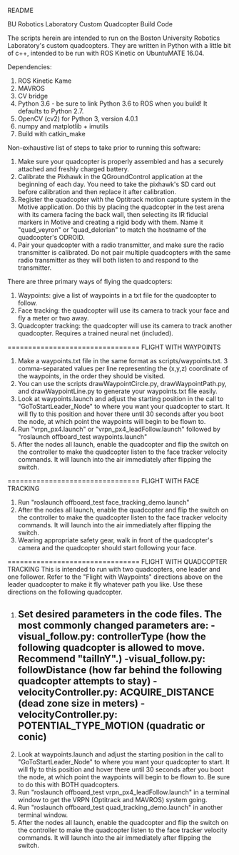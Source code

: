 README

BU Robotics Laboratory Custom Quadcopter Build Code

The scripts herein are intended to run on the Boston University Robotics Laboratory's custom quadcopters. They are written in Python with a little bit of c++, intended to be run with ROS Kinetic on UbuntuMATE 16.04.

Dependencies:
1. ROS Kinetic Kame
2. MAVROS
3. CV bridge
4. Python 3.6 - be sure to link Python 3.6 to ROS when you build! It defaults to Python 2.7.
5. OpenCV (cv2) for Python 3, version 4.0.1
6. numpy and matplotlib + imutils
7. Build with catkin_make

Non-exhaustive list of steps to take prior to running this software:
1. Make sure your quadcopter is properly assembled and has a securely attached and freshly charged battery.
2. Calibrate the Pixhawk in the QGroundControl application at the beginning of each day. You need to take the pixhawk's SD card out before calibration and then replace it after calibration.
3. Register the quadcopter with the Optitrack motion capture system in the Motive application. Do this by placing the quadcopter in the test arena with its camera facing the back wall, then selecting its IR fiducial markers in Motive and creating a rigid body with them. Name it "quad_veyron" or "quad_delorian" to match the hostname of the quadcopter's ODROID.
4. Pair your quadcopter with a radio transmitter, and make sure the radio transmitter is calibrated. Do not pair multiple quadcopters with the same radio transmitter as they will both listen to and respond to the transmitter.

There are three primary ways of flying the quadcopters:
1. Waypoints: give a list of waypoints in a txt file for the quadcopter to follow.
2. Face tracking: the quadcopter will use its camera to track your face and fly a meter or two away.
3. Quadcopter tracking: the quadcopter will use its camera to track another quadcopter. Requires a trained neural net (included).

================================
FLIGHT WITH WAYPOINTS
1. Make a waypoints.txt file in the same format as scripts/waypoints.txt. 3 comma-separated values per line representing the (x,y,z) coordinate of the waypoints, in the order they should be visited.
2. You can use the scripts drawWaypointCircle.py, drawWaypointPath.py, and drawWaypointLine.py to generate your waypoints.txt file easily.
3. Look at waypoints.launch and adjust the starting position in the call to "GoToStartLeader_Node" to where you want your quadcopter to start. It will fly to this position and hover there until 30 seconds after you boot the node, at which point the waypoints will begin to be flown to.
3. Run "vrpn_px4.launch" or "vrpn_px4_leadFollow.launch" followed by "roslaunch offboard_test waypoints.launch"
4. After the nodes all launch, enable the quadcopter and flip the switch on the controller to make the quadcopter listen to the face tracker velocity commands. It will launch into the air immediately after flipping the switch.


================================
FLIGHT WITH FACE TRACKING
1. Run "roslaunch offboard_test face_tracking_demo.launch"
2. After the nodes all launch, enable the quadcopter and flip the switch on the controller to make the quadcopter listen to the face tracker velocity commands. It will launch into the air immediately after flipping the switch.
3. Wearing appropriate safety gear, walk in front of the quadcopter's camera and the quadcopter should start following your face.


================================
FLIGHT WITH QUADCOPTER TRACKING
This is intended to run with two quadcopters, one leader and one follower. Refer to the "Flight with Waypoints" directions above on the leader quadcopter to make it fly whatever path you like. Use these directions on the following quadcopter.

1. Set desired parameters in the code files. The most commonly changed parameters are:
   -visual_follow.py: controllerType (how the following quadcopter is allowed to move. Recommend "tailInY".)
   -visual_follow.py: followDistance (how far behind the following quadcopter attempts to stay)
   -velocityController.py: ACQUIRE_DISTANCE (dead zone size in meters)
   -velocityController.py: POTENTIAL_TYPE_MOTION (quadratic or conic)
   -
2. Look at waypoints.launch and adjust the starting position in the call to "GoToStartLeader_Node" to where you want your quadcopter to start. It will fly to this position and hover there until 30 seconds after you boot the node, at which point the waypoints will begin to be flown to. Be sure to do this with BOTH quadcopters.
3. Run "roslaunch offboard_test vrpn_px4_leadFollow.launch" in a terminal window to get the VRPN (Optitrack and MAVROS) system going.
4. Run "roslaunch offboard_test quad_tracking_demo.launch" in another terminal window.
4. After the nodes all launch, enable the quadcopter and flip the switch on the controller to make the quadcopter listen to the face tracker velocity commands. It will launch into the air immediately after flipping the switch.
